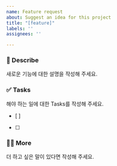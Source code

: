 ```yaml
---
name: Feature request
about: Suggest an idea for this project
title: "[feature]"
labels: ''
assignees: ''

---
```


### 📄 Describe
새로운 기능에 대한 설명을 작성해 주세요.

### ✅ Tasks
해야 하는 일에 대한 Tasks를 작성해 주세요.
- [ ]
- [ ]  

### 🙋🏻 More
더 하고 싶은 말이 있다면 작성해 주세요.

